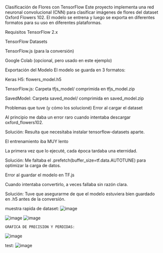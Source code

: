 Clasificación de Flores con TensorFlow
Este proyecto implementa una red neuronal convolucional (CNN) para clasificar imágenes de flores del dataset Oxford Flowers 102. El modelo se entrena y luego se exporta en diferentes formatos para su uso en diferentes plataformas.

Requisitos
TensorFlow 2.x

TensorFlow Datasets

TensorFlow.js (para la conversión)

Google Colab (opcional, pero usado en este ejemplo)


Exportación del Modelo
El modelo se guarda en 3 formatos:

Keras H5: flowers_model.h5

TensorFlow.js: Carpeta tfjs_model/ comprimida en tfjs_model.zip

SavedModel: Carpeta saved_model/ comprimida en saved_model.zip


Problemas que tuve (y cómo los solucioné)
Error al cargar el dataset

Al principio me daba un error raro cuando intentaba descargar oxford_flowers102.

Solución: Resulta que necesitaba instalar tensorflow-datasets aparte.

El entrenamiento iba MUY lento

La primera vez que lo ejecuté, cada época tardaba una eternidad.

Solución: Me faltaba el .prefetch(buffer_size=tf.data.AUTOTUNE) para optimizar la carga de datos.


Error al guardar el modelo en TF.js

Cuando intentaba convertirlo, a veces fallaba sin razón clara.

Solución: Tuve que asegurarme de que el modelo estuviera bien guardado en .h5 antes de la conversión.

muestra rapida de dataset:
![image](https://github.com/user-attachments/assets/44259291-4777-4a82-9eb4-5a0ae889cb85)


![image](https://github.com/user-attachments/assets/09563b31-062a-4068-8df0-74765115d6c5)
![image](https://github.com/user-attachments/assets/cc258e94-583e-41d8-bee7-6970629a4dcd)


````
GRAFICA DE PRECISION Y PERDIDAS:
````

![image](https://github.com/user-attachments/assets/f6f7dcaa-2065-43b3-af6c-26239b2fb0d9)



test:
![image](https://github.com/user-attachments/assets/fb01583d-8fee-4cfd-96f9-fa1c38602e44)

